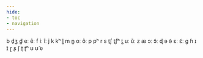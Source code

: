 ```yaml
---
hide:
- toc
- navigation
---
```

b
d̠ʒ
d̻
eː
ẽː
f
iː
ĩː
j
k
kʰ
l̻
m
n̻
oː
õː
p
pʰ
r
s
t̠ʃ
t̠ʃʰ
t̻
uː
ũː
z
æ
ɔː
ɔ̃ː
ɖ
ə
ə̃
ɛː
ɛ̃ː
ɡ
ɦ
ɪ
ɪ̃
ɽ
ʂ
ʃ
ʈ
ʈʰ
ʊ
ʊ̃
ʋ
